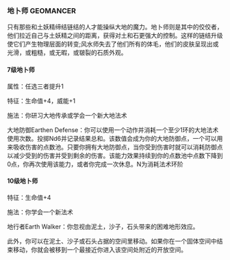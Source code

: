 ### 地卜师	GEOMANCER

​		只有那些和土妖精缔结链结的人才能操纵大地的魔力。地卜师则是其中的佼佼者，他们拉近自己与土妖精之间的距离，获得对土和石更强大的控制。这样的链结升级使它们产生物理层面的转变;风水师失去了他们所有的体毛，他们的皮肤呈现出或光滑，或粗糙，或无暇，或皲裂的石质外观。

#### 7级地卜师

属性：任选三者提升1

特征：生命值+4，威能+1

施法：你研习大地传承或学会一个新大地法术

大地防御Earthen Defense：你可以使用一个动作并消耗一个至少1环的大地法术使用次数。投掷Nd6并记录结果总和。该数值会成为你的大地防御点，一个可以用来吸收伤害的点数池。只要你拥有大地防御点，当你受到伤害时就可以消耗防御点以减少受到的伤害并受到剩余的伤害。该能力效果持续到你的点数池中点数下降到0点，你再次使用该能力，或者你完成一次休息。N为消耗法术环阶

#### 10级地卜师

特征：生命值+4

施法：你学会一个新法术

地行者Earth Walker：你忽视由泥土，沙子，石头带来的困难地形效应。

​		此外，你可以在泥土、沙子或石头占据的空间里移动。如果你在一个固体空间中结束移动，你就会被移到一个最接近你进入该空间处附近的开放空间。